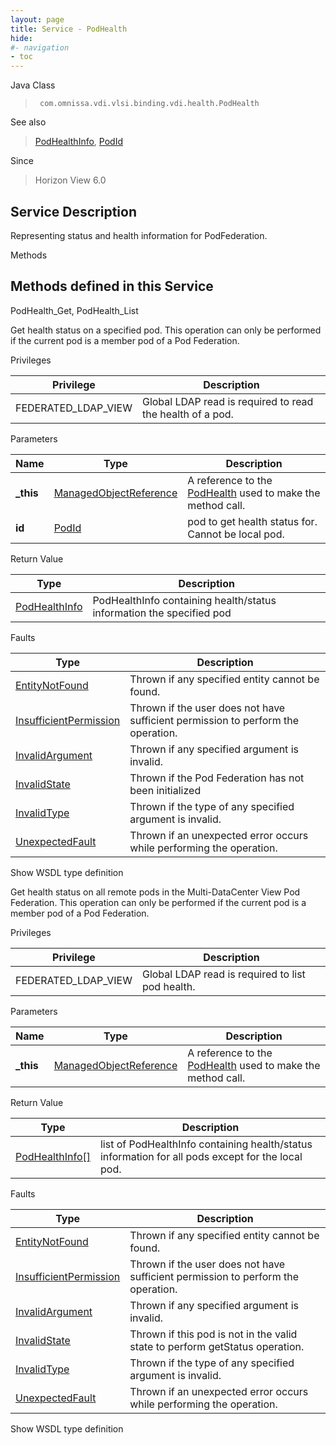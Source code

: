 ```yaml
---
layout: page
title: Service - PodHealth
hide:
#- navigation
- toc
---
```








Java Class
> ` com.omnissa.vdi.vlsi.binding.vdi.health.PodHealth`

See also
> [PodHealthInfo](vdi.health.PodHealth.PodHealthInfo.md), [PodId](vdi.entity.PodId.md)

Since
> Horizon View 6.0





## Service Description

Representing status and health information for PodFederation.

Methods

Methods defined in this Service
---
PodHealth_Get, PodHealth_List




Get health status on a specified pod.
This operation can only be performed if the current pod is a member pod of a Pod Federation.


Privileges

Privilege |  Description
---|---
FEDERATED_LDAP_VIEW|  Global LDAP read is required to read the health of a pod.



Parameters

Name| Type| Description
---|---|---
**_this**| [ManagedObjectReference](vmodl.ManagedObjectReference.md)|  A reference to the [PodHealth](vdi.health.PodHealth.md) used to make the method call.
**id**| [PodId](vdi.entity.PodId.md)|  pod to get health status for. Cannot be local pod.




Return Value

Type |  Description
---|---
[PodHealthInfo](vdi.health.PodHealth.PodHealthInfo.md)| PodHealthInfo containing health/status information the specified pod



Faults

Type |  Description
---|---
[EntityNotFound](vdi.fault.EntityNotFound.md)| Thrown if any specified entity cannot be found.
[InsufficientPermission](vdi.fault.InsufficientPermission.md)| Thrown if the user does not have sufficient permission to perform the operation.
[InvalidArgument](vdi.fault.InvalidArgument.md)| Thrown if any specified argument is invalid.
[InvalidState](vdi.fault.InvalidState.md)| Thrown if the Pod Federation has not been initialized
[InvalidType](vdi.fault.InvalidType.md)| Thrown if the type of any specified argument is invalid.
[UnexpectedFault](vdi.fault.UnexpectedFault.md)| Thrown if an unexpected error occurs while performing the operation.

Show WSDL type definition







Get health status on all remote pods in the Multi-DataCenter View Pod Federation.
This operation can only be performed if the current pod is a member pod of a Pod Federation.


Privileges

Privilege |  Description
---|---
FEDERATED_LDAP_VIEW|  Global LDAP read is required to list pod health.



Parameters

Name| Type| Description
---|---|---
**_this**| [ManagedObjectReference](vmodl.ManagedObjectReference.md)|  A reference to the [PodHealth](vdi.health.PodHealth.md) used to make the method call.



Return Value

Type |  Description
---|---
[PodHealthInfo[]](vdi.health.PodHealth.PodHealthInfo.md)| list of PodHealthInfo containing health/status information for all pods except for the local pod.



Faults

Type |  Description
---|---
[EntityNotFound](vdi.fault.EntityNotFound.md)| Thrown if any specified entity cannot be found.
[InsufficientPermission](vdi.fault.InsufficientPermission.md)| Thrown if the user does not have sufficient permission to perform the operation.
[InvalidArgument](vdi.fault.InvalidArgument.md)| Thrown if any specified argument is invalid.
[InvalidState](vdi.fault.InvalidState.md)| Thrown if this pod is not in the valid state to perform getStatus operation.
[InvalidType](vdi.fault.InvalidType.md)| Thrown if the type of any specified argument is invalid.
[UnexpectedFault](vdi.fault.UnexpectedFault.md)| Thrown if an unexpected error occurs while performing the operation.

Show WSDL type definition












 
